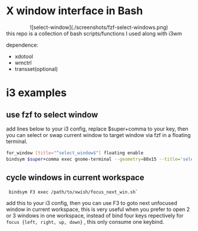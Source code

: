 # X window interface in Bash

<div align=center>![select-window](./screenshots/fzf-select-windows.png)</div>
  this repo is a collection of bash scripts/functions I used along with i3wm

  dependence:
  - xdotool
  - wmctrl
  - transset(optional)

  # i3 examples
  ## use fzf to select window
  add lines below to your i3 config, replace $super+comma to your key, then you can select or swap current window to target window via fzf in a floating terminal.
  ```bash
for_window [title="^select_window$"] floating enable
bindsym $super+comma exec gnome-terminal --geometry=80x15 --title='select_window' -- /path/to/xwish/fzf_window.sh $(xdotool getactivewindow)
```

## cycle windows in current workspace
```bash
 bindsym F3 exec /path/to/xwish/focus_next_win.sh`
 ```
  add this to your i3 config, then you can use F3 to goto next unfocused window in current workspace, this is very useful when you prefer to open 2 or 3 windows in one workspace, instead of bind four keys repectively for `focus {left, right, up, down}` , this only consume one keybind.

